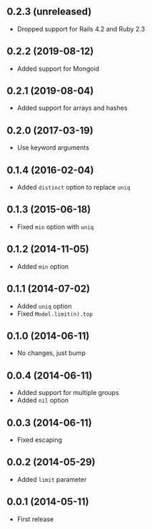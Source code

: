 ## 0.2.3 (unreleased)

- Dropped support for Rails 4.2 and Ruby 2.3

## 0.2.2 (2019-08-12)

- Added support for Mongoid

## 0.2.1 (2019-08-04)

- Added support for arrays and hashes

## 0.2.0 (2017-03-19)

- Use keyword arguments

## 0.1.4 (2016-02-04)

- Added `distinct` option to replace `uniq`

## 0.1.3 (2015-06-18)

- Fixed `min` option with `uniq`

## 0.1.2 (2014-11-05)

- Added `min` option

## 0.1.1 (2014-07-02)

- Added `uniq` option
- Fixed `Model.limit(n).top`

## 0.1.0 (2014-06-11)

- No changes, just bump

## 0.0.4 (2014-06-11)

- Added support for multiple groups
- Added `nil` option

## 0.0.3 (2014-06-11)

- Fixed escaping

## 0.0.2 (2014-05-29)

- Added `limit` parameter

## 0.0.1 (2014-05-11)

- First release
